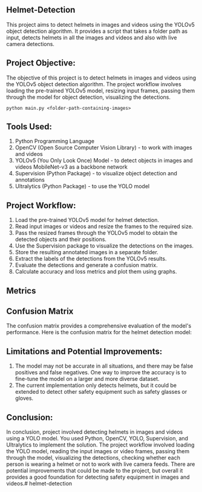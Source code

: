 
## Helmet-Detection

This project aims to detect helmets in images and videos using the YOLOv5 object detection algorithm. It provides a script that takes a folder path as input, detects helmets in all the images and videos and also with live camera detections.



## Project Objective:

The objective of this project is to detect helmets in images and videos using the YOLOv5 object detection algorithm. The project workflow involves loading the pre-trained YOLOv5 model, resizing input frames, passing them through the model for object detection, visualizing the detections.

```
python main.py <folder-path-containing-images>
```

## Tools Used:

1. Python Programming Language
2. OpenCV (Open Source Computer Vision Library) - to work with images and videos
3. YOLOv5 (You Only Look Once) Model - to detect objects in images and videos MobileNet-v3 as a backbone network
4. Supervision (Python Package) - to visualize object detection and annotations
5. Ultralytics (Python Package) - to use the YOLO model

## Project Workflow:

1. Load the pre-trained YOLOv5 model for helmet detection.
2. Read input images or videos and resize the frames to the required size.
3. Pass the resized frames through the YOLOv5 model to obtain the detected objects and their positions.
4. Use the Supervision package to visualize the detections on the images.
5. Store the resulting annotated images in a separate folder.
6. Extract the labels of the detections from the YOLOv5 results.
7. Evaluate the detections and generate a confusion matrix.
8. Calculate accuracy and loss metrics and plot them using graphs.


## Metrics



## Confusion Matrix
The confusion matrix provides a comprehensive evaluation of the model's performance. Here is the confusion matrix for the helmet detection model:



## Limitations and Potential Improvements:

1. The model may not be accurate in all situations, and there may be false positives and false negatives. One way to improve the accuracy is to fine-tune the model on a larger and more diverse dataset.
2. The current implementation only detects helmets, but it could be extended to detect other safety equipment such as safety glasses or gloves.

    
    

## Conclusion:

In conclusion, project involved detecting helmets in images and videos using a YOLO model. You used Python, OpenCV, YOLO, Supervision, and Ultralytics to implement the solution. The project workflow involved loading the YOLO model, reading the input images or video frames, passing them through the model, visualizing the detections, checking whether each person is wearing a helmet or not to work with live camera feeds. There are potential improvements that could be made to the project, but overall it provides a good foundation for detecting safety equipment in images and videos.# helmet-detection




